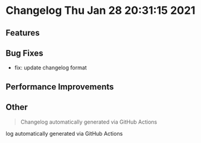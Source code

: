 # Changelog Thu Jan 28 20:31:15 2021 

## Features


## Bug Fixes

* fix: update changelog format

## Performance Improvements


## Other



 > Changelog automatically generated via GitHub Actions

log automatically generated via GitHub Actions

